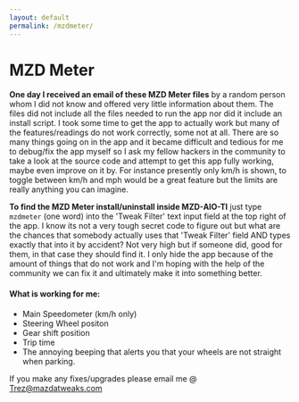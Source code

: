 ```yaml
---
layout: default
permalink: /mzdmeter/
---
```


# MZD Meter

**One day I received an email of these MZD Meter files** by a random person whom I did not know and offered very little information about them. The files did not include all the files needed to run the app nor did it include an install script.  I took some time to get the app to actually work but many of the features/readings do not work correctly, some not at all.  There are so many things going on in the app and it became difficult and tedious for me to debug/fix the app myself so I ask my fellow hackers in the community to take a look at the source code and attempt to get this app fully working, maybe even improve on it by. For instance presently only km/h is shown, to toggle between km/h and mph would be a great feature but the limits are really anything you can imagine.

**To find the MZD Meter install/uninstall inside MZD-AIO-TI** just type `mzdmeter` (one word) into the 'Tweak Filter' text input field at the top right of the app.  I know its not a very tough secret code to figure out but what are the chances that somebody actually uses that 'Tweak Filter' field AND types exactly that into it by accident? Not very high but if someone did, good for them, in that case they should find it.  I only hide the app because of the amount of things that do not work and I'm hoping with the help of the community we can fix it and ultimately make it into something better.

#### What is working for me:
- Main Speedometer (km/h only)
- Steering Wheel positon
- Gear shift position
- Trip time
- The annoying beeping that alerts you that your wheels are not straight when parking.

If you make any fixes/upgrades please email me @ [Trez@mazdatweaks.com](mailto:Trez@mazdatweaks.com?subject=MZD%20Meter%20Fix)
